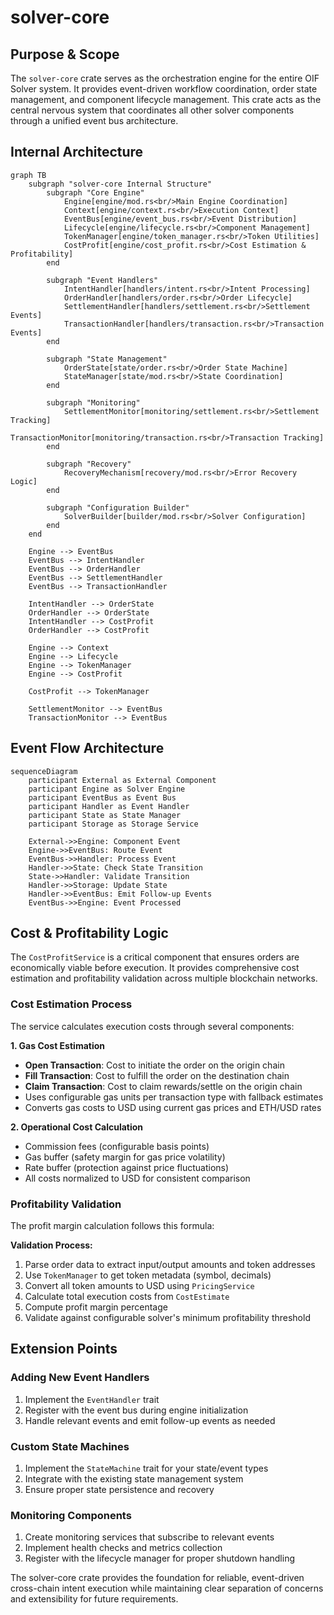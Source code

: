 # solver-core

## Purpose & Scope

The `solver-core` crate serves as the orchestration engine for the entire OIF Solver system. It provides event-driven workflow coordination, order state management, and component lifecycle management. This crate acts as the central nervous system that coordinates all other solver components through a unified event bus architecture.

## Internal Architecture

```mermaid
graph TB
    subgraph "solver-core Internal Structure"
        subgraph "Core Engine"
            Engine[engine/mod.rs<br/>Main Engine Coordination]
            Context[engine/context.rs<br/>Execution Context]
            EventBus[engine/event_bus.rs<br/>Event Distribution]
            Lifecycle[engine/lifecycle.rs<br/>Component Management]
            TokenManager[engine/token_manager.rs<br/>Token Utilities]
            CostProfit[engine/cost_profit.rs<br/>Cost Estimation & Profitability]
        end

        subgraph "Event Handlers"
            IntentHandler[handlers/intent.rs<br/>Intent Processing]
            OrderHandler[handlers/order.rs<br/>Order Lifecycle]
            SettlementHandler[handlers/settlement.rs<br/>Settlement Events]
            TransactionHandler[handlers/transaction.rs<br/>Transaction Events]
        end

        subgraph "State Management"
            OrderState[state/order.rs<br/>Order State Machine]
            StateManager[state/mod.rs<br/>State Coordination]
        end

        subgraph "Monitoring"
            SettlementMonitor[monitoring/settlement.rs<br/>Settlement Tracking]
            TransactionMonitor[monitoring/transaction.rs<br/>Transaction Tracking]
        end

        subgraph "Recovery"
            RecoveryMechanism[recovery/mod.rs<br/>Error Recovery Logic]
        end

        subgraph "Configuration Builder"
            SolverBuilder[builder/mod.rs<br/>Solver Configuration]
        end
    end

    Engine --> EventBus
    EventBus --> IntentHandler
    EventBus --> OrderHandler
    EventBus --> SettlementHandler
    EventBus --> TransactionHandler

    IntentHandler --> OrderState
    OrderHandler --> OrderState
    IntentHandler --> CostProfit
    OrderHandler --> CostProfit

    Engine --> Context
    Engine --> Lifecycle
    Engine --> TokenManager
    Engine --> CostProfit

    CostProfit --> TokenManager

    SettlementMonitor --> EventBus
    TransactionMonitor --> EventBus
```

## Event Flow Architecture

```mermaid
sequenceDiagram
    participant External as External Component
    participant Engine as Solver Engine
    participant EventBus as Event Bus
    participant Handler as Event Handler
    participant State as State Manager
    participant Storage as Storage Service

    External->>Engine: Component Event
    Engine->>EventBus: Route Event
    EventBus->>Handler: Process Event
    Handler->>State: Check State Transition
    State->>Handler: Validate Transition
    Handler->>Storage: Update State
    Handler->>EventBus: Emit Follow-up Events
    EventBus->>Engine: Event Processed
```

## Cost & Profitability Logic

The `CostProfitService` is a critical component that ensures orders are economically viable before execution. It provides comprehensive cost estimation and profitability validation across multiple blockchain networks.

### Cost Estimation Process

The service calculates execution costs through several components:

**1. Gas Cost Estimation**

- **Open Transaction**: Cost to initiate the order on the origin chain
- **Fill Transaction**: Cost to fulfill the order on the destination chain
- **Claim Transaction**: Cost to claim rewards/settle on the origin chain
- Uses configurable gas units per transaction type with fallback estimates
- Converts gas costs to USD using current gas prices and ETH/USD rates

**2. Operational Cost Calculation**

- Commission fees (configurable basis points)
- Gas buffer (safety margin for gas price volatility)
- Rate buffer (protection against price fluctuations)
- All costs normalized to USD for consistent comparison

### Profitability Validation

The profit margin calculation follows this formula:

**Validation Process:**

1. Parse order data to extract input/output amounts and token addresses
2. Use `TokenManager` to get token metadata (symbol, decimals)
3. Convert all token amounts to USD using `PricingService`
4. Calculate total execution costs from `CostEstimate`
5. Compute profit margin percentage
6. Validate against configurable solver's minimum profitability threshold

## Extension Points

### Adding New Event Handlers

1. Implement the `EventHandler` trait
2. Register with the event bus during engine initialization
3. Handle relevant events and emit follow-up events as needed

### Custom State Machines

1. Implement the `StateMachine` trait for your state/event types
2. Integrate with the existing state management system
3. Ensure proper state persistence and recovery

### Monitoring Components

1. Create monitoring services that subscribe to relevant events
2. Implement health checks and metrics collection
3. Register with the lifecycle manager for proper shutdown handling

The solver-core crate provides the foundation for reliable, event-driven cross-chain intent execution while maintaining clear separation of concerns and extensibility for future requirements.
